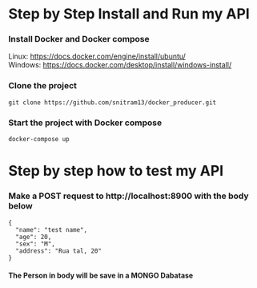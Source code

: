 # Step by Step Install and Run my API

### Install Docker and Docker compose
  Linux: https://docs.docker.com/engine/install/ubuntu/  </br>
  Windows: https://docs.docker.com/desktop/install/windows-install/

### Clone the project
  ```git clone https://github.com/snitram13/docker_producer.git```
 
### Start the project with Docker compose
 ```docker-compose up```
 
# Step by step how to test my API

### Make a POST request to http://localhost:8900 with the body below
``` 
{
  "name": "test name",
  "age": 20,
  "sex": "M",
  "address": "Rua tal, 20"
}
```

#### The Person in body will be save in a MONGO Dabatase

